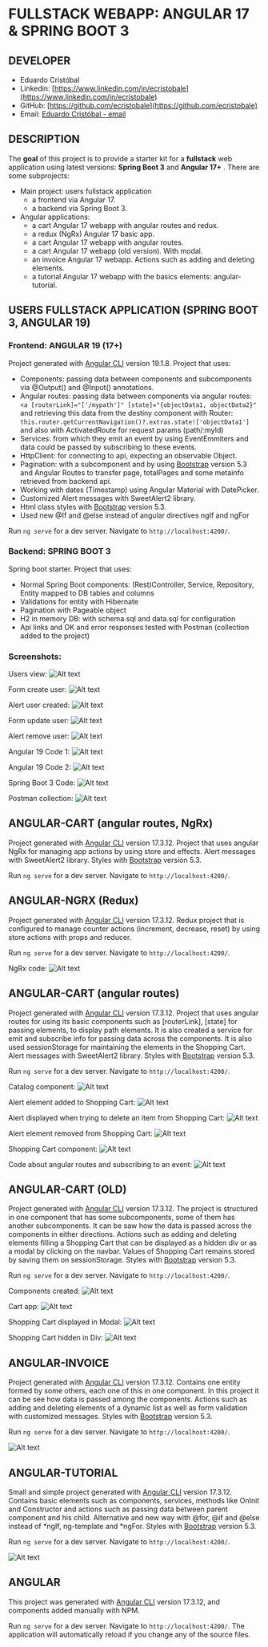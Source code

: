 # FULLSTACK WEBAPP: ANGULAR 17 & SPRING BOOT 3

## DEVELOPER
 * Eduardo Cristóbal
 * Linkedin: [https://www.linkedin.com/in/ecristobale](https://www.linkedin.com/in/ecristobale)
 * GitHub: [https://github.com/ecristobale](https://github.com/ecristobale)
 * Email: [Eduardo Cristóbal - email](mailto:edu_ce_1988@hotmail.com?subject=[GitHub]%20Source%20Han%20Sans)

## DESCRIPTION
The **goal** of this project is to provide a starter kit for a **fullstack** web application using latest versions: **Spring Boot 3** and **Angular 17+** . There are some subprojects:
 * Main project: users fullstack application
	- a frontend via Angular 17.
	- a backend via Spring Boot 3.
 * Angular applications:
	- a cart Angular 17 webapp with angular routes and redux.
	- a redux (NgRx) Angular 17 basic app.
	- a cart Angular 17 webapp with angular routes.
	- a cart Angular 17 webapp (old version). With modal.
	- an invoice Angular 17 webapp. Actions such as adding and deleting elements. 
	- a tutorial Angular 17 webapp with the basics elements: angular-tutorial.

## USERS FULLSTACK APPLICATION (SPRING BOOT 3, ANGULAR 19)

### Frontend: ANGULAR 19 (17+)
Project generated with [Angular CLI](https://github.com/angular/angular-cli) version 19.1.8.
Project that uses:
 * Components: passing data between components and subcomponents via @Output() and @Input() annotations.
 * Angular routes: passing data between components via angular routes: 
 ```<a [routerLink]="['/mypath']" [state]="{objectData1, objectData2}"```
 and retrieving this data from the destiny component with Router: ```this.router.getCurrentNavigation()?.extras.state!['objectData1']``` and also with ActivatedRoute for request params (path/:myId)
 * Services: from which they emit an event by using EventEmmiters and data could be passed by subscribing to these events.
 * HttpClient: for connecting to api, expecting an observable Object.
 * Pagination: with a subcomponent and by using [Bootstrap](https://getbootstrap.com/docs/5.3/getting-started/introduction/) version 5.3 and Angular Routes to transfer page, totalPages and some metainfo retrieved from backend api.
 * Working with dates (Timestamp) using Angular Material with DatePicker.
 * Customized Alert messages with SweetAlert2 library.
 * Html class styles with [Bootstrap](https://getbootstrap.com/docs/5.3/getting-started/introduction/) version 5.3.
 * Used new @If and @else instead of angular directives ngIf and ngFor

Run `ng serve` for a dev server. Navigate to `http://localhost:4200/`.

### Backend: SPRING BOOT 3
Spring boot starter.
Project that uses:
 * Normal Spring Boot components: (Rest)Controller, Service, Repository, Entity mapped to DB tables and columns
 * Validations for entity with Hibernate
 * Pagination with Pageable object
 * H2 in memory DB: with schema.sql and data.sql for configuration
 * Api links and OK and error responses tested with Postman (collection added to the project)
 
### Screenshots:

Users view:
![Alt text](readme-screenshots/fullstack-users-01.PNG?raw=true "Users view Angular 19")

Form create user:
![Alt text](readme-screenshots/fullstack-users-02.PNG?raw=true "Form create user Angular 19")

Alert user created:
![Alt text](readme-screenshots/fullstack-users-03.PNG?raw=true "Alert user created Angular 19")

Form update user:
![Alt text](readme-screenshots/fullstack-users-04.PNG?raw=true "Form update user Angular 19")

Alert remove user:
![Alt text](readme-screenshots/fullstack-users-05.PNG?raw=true "Alert remove user Angular 19")

Angular 19 Code 1:
![Alt text](readme-screenshots/fullstack-users-06.PNG?raw=true "Code 1 Angular 19")

Angular 19 Code 2:
![Alt text](readme-screenshots/fullstack-users-07.PNG?raw=true "Code 1 Angular 19")

Spring Boot 3 Code:
![Alt text](readme-screenshots/fullstack-users-08.PNG?raw=true "Code 1 Spring Boot 3")

Postman collection:
![Alt text](readme-screenshots/fullstack-users-09.PNG?raw=true "Code 1 Spring Boot 3")


 

## ANGULAR-CART (angular routes, NgRx)

Project generated with [Angular CLI](https://github.com/angular/angular-cli) version 17.3.12.
Project that uses angular NgRx for managing app actions by using store and effects. Alert messages with SweetAlert2 library. Styles with [Bootstrap](https://getbootstrap.com/docs/5.3/getting-started/introduction/) version 5.3.

Run `ng serve` for a dev server. Navigate to `http://localhost:4200/`.

## ANGULAR-NGRX (Redux)

Project generated with [Angular CLI](https://github.com/angular/angular-cli) version 17.3.12.
Redux project that is configured to manage counter actions (increment, decrease, reset) by using store actions with props and reducer.

Run `ng serve` for a dev server. Navigate to `http://localhost:4200/`.

NgRx code:
![Alt text](readme-screenshots/angular-ngrx-01.PNG?raw=true "Cart_old Angular 17 Components")

## ANGULAR-CART (angular routes)

Project generated with [Angular CLI](https://github.com/angular/angular-cli) version 17.3.12.
Project that uses angular routes for using its basic components such as [routerLink], [state] for passing elements, <router-outlet> to display path elements. It is also created a service for emit and subscribe info for passing data across the components. It is also used sessionStorage for maintaining the elements in the Shopping Cart. Alert messages with SweetAlert2 library. Styles with [Bootstrap](https://getbootstrap.com/docs/5.3/getting-started/introduction/) version 5.3.

Run `ng serve` for a dev server. Navigate to `http://localhost:4200/`.

Catalog component:
![Alt text](readme-screenshots/angular-cart-route-01.PNG?raw=true "Cart_old Angular 17 Components")

Alert element added to Shopping Cart:
![Alt text](readme-screenshots/angular-cart-route-02.PNG?raw=true "Cart_old Angular 17")

Alert displayed when trying to delete an item from Shopping Cart:
![Alt text](readme-screenshots/angular-cart-route-03.PNG?raw=true "Cart_old Angular 17 Shopping Cart Modal")

Alert element removed from Shopping Cart:
![Alt text](readme-screenshots/angular-cart-route-04.PNG?raw=true "Cart_old Angular 17 Shopping Cart hidden Div")

Shopping Cart component:
![Alt text](readme-screenshots/angular-cart-route-05.PNG?raw=true "Cart_old Angular 17 Shopping Cart hidden Div")

Code about angular routes and subscribing to an event:
![Alt text](readme-screenshots/angular-cart-route-06.PNG?raw=true "Cart_old Angular 17 Shopping Cart hidden Div")

## ANGULAR-CART (OLD)

Project generated with [Angular CLI](https://github.com/angular/angular-cli) version 17.3.12.
The project is structured in one component that has some subcomponents, some of them has another subcomponents. It can be saw how the data is passed across the components in either directions. Actions such as adding and deleting elements filling a Shopping Cart that can be displayed as a hidden div or as a modal by clicking on the navbar. Values of Shopping Cart remains stored by saving them on sessionStorage. Styles with [Bootstrap](https://getbootstrap.com/docs/5.3/getting-started/introduction/) version 5.3.

Run `ng serve` for a dev server. Navigate to `http://localhost:4200/`.

Components created:
![Alt text](readme-screenshots/angular-cart-old-04.PNG?raw=true "Cart_old Angular 17 Components")

Cart app:
![Alt text](readme-screenshots/angular-cart-old-01.PNG?raw=true "Cart_old Angular 17")

Shopping Cart displayed in Modal:
![Alt text](readme-screenshots/angular-cart-old-02.PNG?raw=true "Cart_old Angular 17 Shopping Cart Modal")

Shopping Cart hidden in Div:
![Alt text](readme-screenshots/angular-cart-old-03.PNG?raw=true "Cart_old Angular 17 Shopping Cart hidden Div")

## ANGULAR-INVOICE

Project generated with [Angular CLI](https://github.com/angular/angular-cli) version 17.3.12.
Contains one entity formed by some others, each one of this in one component. In this project it can be see how data is passed among the components. Actions such as adding and deleting elements of a dynamic list as well as form validation with customized messages. Styles with [Bootstrap](https://getbootstrap.com/docs/5.3/getting-started/introduction/) version 5.3.

Run `ng serve` for a dev server. Navigate to `http://localhost:4200/`.

![Alt text](readme-screenshots/angular-invoice-01.PNG?raw=true "Invoice Angular 17")

## ANGULAR-TUTORIAL

Small and simple project generated with [Angular CLI](https://github.com/angular/angular-cli) version 17.3.12.
Contains basic elements such as components, services, methods like OnInit and Constructor and actions such as passing data between parent component and his child. Alternative and new way with @for, @if and @else instead of *ngIf, ng-template and *ngFor. Styles with [Bootstrap](https://getbootstrap.com/docs/5.3/getting-started/introduction/) version 5.3.

Run `ng serve` for a dev server. Navigate to `http://localhost:4200/`.

![Alt text](readme-screenshots/angular-tutorial-01.PNG?raw=true "Angular 17 Tutorial")

## ANGULAR

This project was generated with [Angular CLI](https://github.com/angular/angular-cli) version 17.3.12, and components added manually with NPM.

Run `ng serve` for a dev server. Navigate to `http://localhost:4200/`. The application will automatically reload if you change any of the source files.
